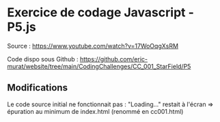 # Exercice de codage Javascript - P5.js

Source : https://www.youtube.com/watch?v=17WoOqgXsRM

Code dispo sous Github : https://github.com/eric-murat/website/tree/main/CodingChallenges/CC_001_StarField/P5


## Modifications
Le code source initial ne fonctionnait pas : "Loading..." restait à l'écran
=> épuration au minimum de index.html (renommé en cc001.html)
